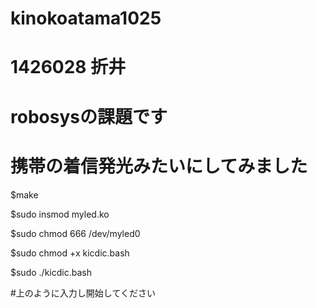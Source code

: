 # kinokoatama1025
# 1426028 折井
# robosysの課題です
# 携帯の着信発光みたいにしてみました
$make

$sudo insmod myled.ko

$sudo chmod 666 /dev/myled0

$sudo chmod +x kicdic.bash

$sudo ./kicdic.bash

#上のように入力し開始してください
